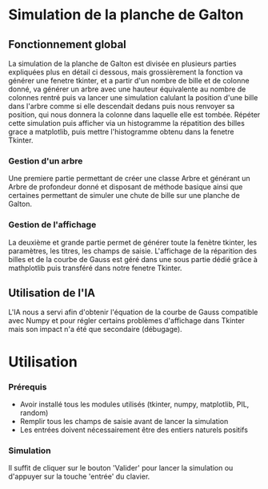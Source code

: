 # Simulation de la planche de Galton
## Fonctionnement global 
La simulation de la planche de Galton est divisée en plusieurs parties expliquées plus en détail ci dessous, mais grossièrement la fonction va générer une fenetre tkinter, et a partir d'un nombre de bille et de colonne donné, va générer un arbre avec une hauteur équivalente au nombre de colonnes rentré puis va lancer une simulation calulant la position d'une bille dans l'arbre comme si elle descendait dedans puis nous renvoyer sa position, qui nous donnera la colonne dans laquelle elle est tombée. Répéter cette simulation puis afficher via un histogramme la répatition des billes grace a matplotlib, puis mettre l'histogramme obtenu dans la fenetre Tkinter.

### Gestion d'un arbre
Une premiere partie permettant de créer une classe Arbre et générant un Arbre de profondeur donné et disposant de méthode basique ainsi que certaines permettant de simuler une chute de bille sur une planche de Galton.

### Gestion de l'affichage
La deuxième et grande partie permet de générer toute la fenètre tkinter, les paramètres, les titres, les champs de saisie. L'affichage de la réparition des billes et de la courbe de Gauss est géré dans une sous partie dédié grâce à mathplotlib puis transféré dans notre fenetre Tkinter.
## Utilisation de l'IA 
L'IA nous a servi afin d'obtenir l'équation de la courbe de Gauss compatible avec Numpy et pour régler certains problèmes d'affichage dans Tkinter mais son impact n'a été que secondaire (débugage).
 
# Utilisation
### Prérequis 
* Avoir installé tous les modules utilisés (tkinter, numpy, matplotlib, PIL, random)
* Remplir tous les champs de saisie avant de lancer la simulation 
* Les entrées doivent nécessairement être des entiers naturels positifs 

### Simulation 
Il suffit de cliquer sur le bouton 'Valider' pour lancer la simulation ou d'appuyer sur la touche 'entrée' du clavier. 